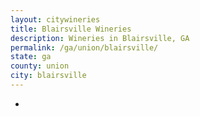 ```yaml
---
layout: citywineries
title: Blairsville Wineries
description: Wineries in Blairsville, GA
permalink: /ga/union/blairsville/
state: ga
county: union
city: blairsville
---
```

-
